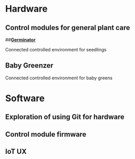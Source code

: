 
# Hardware
## Control modules for general plant care
##**[Germinator](https://github.com/fatcatfablab/SmartGardens/wiki/Germinator)**

Connected controlled environment for seedlings
## Baby Greenzer

Connected controlled environment for baby greens

# Software
## Exploration of using Git for hardware
## Control module firmware
## IoT UX



